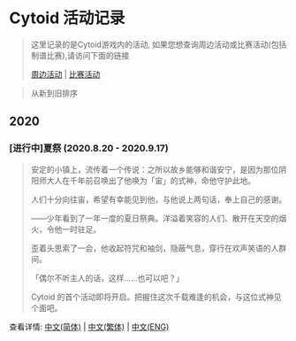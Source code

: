 # Cytoid 活动记录

> 这里记录的是Cytoid游戏内的活动, 如果您想查询周边活动或比赛活动(包括制谱比赛),请访问下面的链接
>
> [周边活动](/events/special) | [比赛活动](/events/race)

> 从新到旧排序

## 2020

### [进行中]夏祭 (2020.8.20 - 2020.9.17)

>安定的小镇上，流传着一个传说：之所以故乡能够和谐安宁，是因为那位阴阳师大人在千年前召唤出了他唤为「宙」的式神，命他守护此地。
>
>人们十分向往宙，希望有幸能见到他，与他说上两句话，奉上自己的感谢。
>
>——少年看到了一年一度的夏日祭典。洋溢着笑容的人们、散开在天空的烟火，令他一时驻足。
>
>歪着头思索了一会，他收起符咒和袖剑，隐蔽气息，穿行在欢声笑语的人群间。
>
>「偶尔不听主人的话，这样……也可以吧？」
>
>Cytoid 的首个活动即将开启。把握住这次千载难逢的机会，与这位式神见个面吧。

查看详情: 
<a data-fancybox data-type="iframe" data-src="https://artifacts.cytoid.io/events/sora/index_cn.html" href="javascript:;">中文(简体)</a> | 
<a data-fancybox data-type="iframe" data-src="https://artifacts.cytoid.io/events/sora/index_tw.html" href="javascript:;">中文(繁体)</a> | 
<a data-fancybox data-type="iframe" data-src="https://artifacts.cytoid.io/events/sora/index_en.html" href="javascript:;">中文(ENG)</a>

